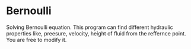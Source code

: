 # Bernoulli
Solving Bernoulli equation.
This program can find different hydraulic properties like, preesure, velocity, height of fluid from the reffernce point.
You are free to modify it.
